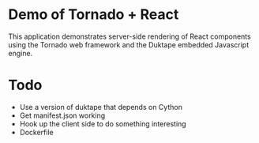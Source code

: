 # Demo of Tornado + React

This application demonstrates server-side rendering of React
components using the Tornado web framework and the Duktape embedded
Javascript engine.

# Todo

* Use a version of duktape that depends on Cython
* Get manifest.json working
* Hook up the client side to do something interesting
* Dockerfile
